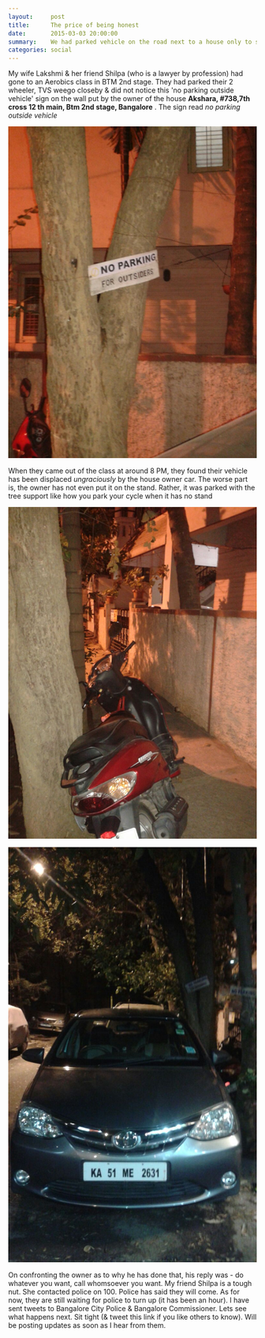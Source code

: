 ```yaml
---
layout:     post
title:      The price of being honest
date:       2015-03-03 20:00:00
summary:    We had parked vehicle on the road next to a house only to see it getting displaced 'ungraciously' by the house owner. Reason - he has put a board 'no parking outside vehicle'
categories: social
---
```


My wife Lakshmi & her friend Shilpa (who is a lawyer by profession) had gone to an Aerobics class in BTM 2nd stage. They had parked their 2 wheeler, TVS weego closeby & did not notice this 'no parking outside vehicle' sign on the wall put by the owner of the house **Akshara, #738,7th cross 12 th main, Btm 2nd stage, Bangalore** . The sign read *no parking outside vehicle*

![No Parking Outside Vehicle](/images/no-parking-outside-vehicle.jpg)

When they came out of the class at around 8 PM, they found their vehicle has been displaced *ungraciously* by the house owner car. The worse part is, the owner has not even put it on the stand. Rather, it was parked with the tree support like how you park your cycle when it has no stand

![Vehicle Parked with Tree Support](/images/tvs-weego-parked-with-tree-support.jpg)

![Vehicle displaced by the car](/images/car-standing-next-to-weego.jpg)

On confronting the owner as to why he has done that, his reply was - do whatever you want, call whomsoever you want. My friend Shilpa is a tough nut. She contacted police on 100. Police has said they will come. As for now, they are still waiting for police to turn up (it has been an hour). I have sent tweets to Bangalore City Police & Bangalore Commissioner. Lets see what happens next. Sit tight (& tweet this link if you like others to know). Will be posting updates as soon as I hear from them. 
